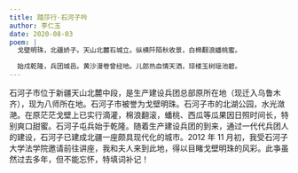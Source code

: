 ```yaml
---
title: 踏莎行·石河子吟
author: 李仁玉
date: 2020-08-03
poem: |
  戈壁明珠，北疆娇子。天山北麓石城立。纵横阡陌秋收景，白棉翻浪蟠桃蜜。

  始戍乾隆，兵团城邑。黄沙漫卷曾经地。儿郎热血情天洒，琼楼玉树瑶池碧。
---
```


石河子市位于新疆天山北麓中段，是生产建设兵团总部原所在地（现迁入乌鲁木齐），现为八师所在地。石河子市被誉为戈壁明珠。石河子市的北湖公园，水光潋滟。在原茫茫戈壁上已实行滴灌，棉浪翻滚，蟠桃、西瓜等瓜果因日照时间长，特别爽口甜蜜。石河子屯兵始于乾隆。随着生产建设兵团的到来，通过一代代兵团人的建设，石河子已建成北疆一座颇具现代化的城市。2012 年 11 月初，我受石河子大学法学院邀请前往讲座，我和夫人来到此地，得以目睹戈壁明珠的风彩。此亊虽然过去多年，但不能忘怀，特填词补记！

